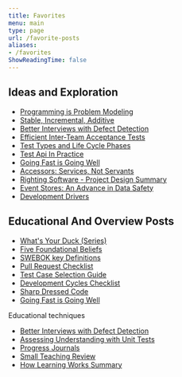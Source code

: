 ```yaml
---
title: Favorites
menu: main
type: page
url: /favorite-posts
aliases:
- /favorites
ShowReadingTime: false
---
```


## Ideas and Exploration
- [Programming is Problem Modeling](./posts/2022-02-18-Programming-is-Problem-Modeling.md)
- [Stable, Incremental, Additive](./posts/2022-02-25-Stable-Incremental-Additive.md)
- [Better Interviews with Defect Detection](./posts/2022-06-12-Better-Interviews-with-Defect-Detection.md)
- [Efficient Inter-Team Acceptance Tests](./posts/2021-10-31-Efficient-Inter-Team-Contracts-with-Acceptance-Tests.md)
- [Test Types and Life Cycle Phases](./posts/2021-08-30-Test-Types-and-Lifecycle-Phases.md)
- [Test Api In Practice](./posts/2020-08-21-Test-Api-InPractice.md)
- [Going Fast is Going Well](./posts/2021-01-29-Going-Fast-is-Going-Well.md)
- [Accessors: Services, Not Servants](./posts/2021-01-01-Accessors-Services-Not-Servants.md)
- [Righting Software - Project Design Summary](./posts/2020-07-16-iDesign-Project-Summary.md)
- [Event Stores: An Advance in Data Safety](./posts/2021-05-28-Transaction-Databases.md)
- [Development Drivers](./posts/2022-09-15-Code-That-Fits-Drivers.md)
  
<!-- Split mental model and techniques into separate sections? -->
  
<!-- 
- Gherkin-named Tests as Low-bar Acceptance Tests?
- Progressive Modeling with Events, Transforms, and State
- https://spencerfarley.com/2021/08/27/swebok-modified-topic-diagram/
  - none of my posts that communicate relationship of cross-cutting concerns to lifecycle stages are good or self-complete enough to make the favorites
- https://spencerfarley.com/2020/10/16/aop-and-decorator/
- https://spencerfarley.com/2020/12/04/type-systems-and-predictability/
 -->

## Educational And Overview Posts
- [What's Your Duck (Series)](./posts/Whats-Your-Duck-V2/2022-06-16-0-Intro.md)
- [Five Foundational Beliefs](./posts/2022-10-21-Five-Foundational-Beliefs.md)
- [SWEBOK key Definitions](./posts/2022-01-14-SWEBOK-term-definitions.md)
- [Pull Request Checklist](./posts/2022-02-11-Pull-Request-Checklist.md)
- [Test Case Selection Guide](./posts/2022-01-28-Test-Case-Selection.md)
- [Development Cycles Checklist](./posts/2022-01-21-Development-Cycles-Checklist.md)
- [Sharp Dressed Code](./posts/2021-07-16-Well-Dressed-Code.md)
- [Going Fast is Going Well](./posts/2021-01-29-Going-Fast-is-Going-Well.md)


Educational techniques
- [Better Interviews with Defect Detection](./posts/2022-06-12-Better-Interviews-with-Defect-Detection.md)
- [Assessing Understanding with Unit Tests](./posts/2023-01-20-assessing-understanding-with-unit-tests.md)
- [Progress Journals](./posts/2023-01-27-Progress-journal.md)
- [Small Teaching Review](./posts/2022-03-07-Small-Teaching-Review.md)
- [How Learning Works Summary](./posts/Summary-How-Learning-Works/2021-02-12-0-How-Learning-Works-Series-Intro.md)